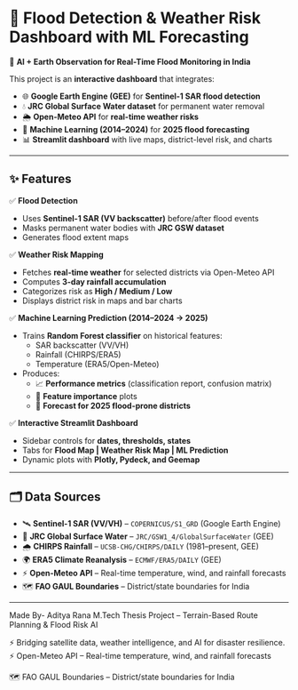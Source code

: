 # 🌊 Flood Detection & Weather Risk Dashboard with ML Forecasting  

🚨 **AI + Earth Observation for Real-Time Flood Monitoring in India**  

This project is an **interactive dashboard** that integrates:  
- 🌐 **Google Earth Engine (GEE)** for **Sentinel-1 SAR flood detection**  
- 💧 **JRC Global Surface Water dataset** for permanent water removal  
- 🌦 **Open-Meteo API** for **real-time weather risks**  
- 🤖 **Machine Learning (2014–2024)** for **2025 flood forecasting**  
- 📊 **Streamlit dashboard** with live maps, district-level risk, and charts  

---

## ✨ Features  

✅ **Flood Detection**  
- Uses **Sentinel-1 SAR (VV backscatter)** before/after flood events  
- Masks permanent water bodies with **JRC GSW dataset**  
- Generates flood extent maps  

✅ **Weather Risk Mapping**  
- Fetches **real-time weather** for selected districts via Open-Meteo API  
- Computes **3-day rainfall accumulation**  
- Categorizes risk as **High / Medium / Low**  
- Displays district risk in maps and bar charts  

✅ **Machine Learning Prediction (2014–2024 → 2025)**  
- Trains **Random Forest classifier** on historical features:  
  - SAR backscatter (VV/VH)  
  - Rainfall (CHIRPS/ERA5)  
  - Temperature (ERA5/Open-Meteo)  
- Produces:  
  - 📈 **Performance metrics** (classification report, confusion matrix)  
  - 🔎 **Feature importance** plots  
  - 🔮 **Forecast for 2025 flood-prone districts**  

✅ **Interactive Streamlit Dashboard**  
- Sidebar controls for **dates, thresholds, states**  
- Tabs for **Flood Map | Weather Risk Map | ML Prediction**  
- Dynamic plots with **Plotly, Pydeck, and Geemap**  

---

## 🗂️ Data Sources  

- 🛰️ **Sentinel-1 SAR (VV/VH)** – `COPERNICUS/S1_GRD` (Google Earth Engine)  
- 🌊 **JRC Global Surface Water** – `JRC/GSW1_4/GlobalSurfaceWater` (GEE)  
- 🌧 **CHIRPS Rainfall** – `UCSB-CHG/CHIRPS/DAILY` (1981–present, GEE)  
- 🌍 **ERA5 Climate Reanalysis** – `ECMWF/ERA5/DAILY` (GEE)  
- ⚡ **Open-Meteo API** – Real-time temperature, wind, and rainfall forecasts  
- 🗺 **FAO GAUL Boundaries** – District/state boundaries for India  

---

Made By- Aditya Rana
M.Tech Thesis Project – Terrain-Based Route Planning & Flood Risk AI

⚡ Bridging satellite data, weather intelligence, and AI for disaster resilience.
⚡ Open-Meteo API – Real-time temperature, wind, and rainfall forecasts

🗺 FAO GAUL Boundaries – District/state boundaries for India
